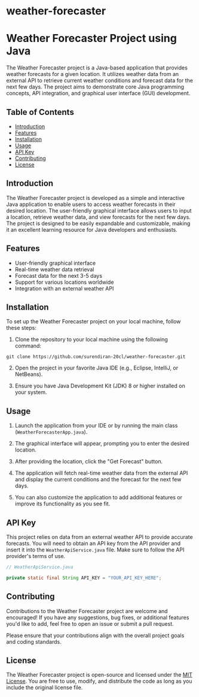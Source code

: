 # weather-forecaster
# Weather Forecaster Project using Java

The Weather Forecaster project is a Java-based application that provides weather forecasts for a given location. It utilizes weather data from an external API to retrieve current weather conditions and forecast data for the next few days. The project aims to demonstrate core Java programming concepts, API integration, and graphical user interface (GUI) development.

## Table of Contents

- [Introduction](#introduction)
- [Features](#features)
- [Installation](#installation)
- [Usage](#usage)
- [API Key](#api-key)
- [Contributing](#contributing)
- [License](#license)

## Introduction

The Weather Forecaster project is developed as a simple and interactive Java application to enable users to access weather forecasts in their desired location. The user-friendly graphical interface allows users to input a location, retrieve weather data, and view forecasts for the next few days. The project is designed to be easily expandable and customizable, making it an excellent learning resource for Java developers and enthusiasts.

## Features

- User-friendly graphical interface
- Real-time weather data retrieval
- Forecast data for the next 3-5 days
- Support for various locations worldwide
- Integration with an external weather API

## Installation

To set up the Weather Forecaster project on your local machine, follow these steps:

1. Clone the repository to your local machine using the following command:

```
git clone https://github.com/surendiran-20cl/weather-forecaster.git
```

2. Open the project in your favorite Java IDE (e.g., Eclipse, IntelliJ, or NetBeans).

3. Ensure you have Java Development Kit (JDK) 8 or higher installed on your system.

## Usage

1. Launch the application from your IDE or by running the main class (`WeatherForecasterApp.java`).

2. The graphical interface will appear, prompting you to enter the desired location.

3. After providing the location, click the "Get Forecast" button.

4. The application will fetch real-time weather data from the external API and display the current conditions and the forecast for the next few days.

5. You can also customize the application to add additional features or improve its functionality as you see fit.

## API Key

This project relies on data from an external weather API to provide accurate forecasts. You will need to obtain an API key from the API provider and insert it into the `WeatherApiService.java` file. Make sure to follow the API provider's terms of use.

```java
// WeatherApiService.java

private static final String API_KEY = "YOUR_API_KEY_HERE";
```

## Contributing

Contributions to the Weather Forecaster project are welcome and encouraged! If you have any suggestions, bug fixes, or additional features you'd like to add, feel free to open an issue or submit a pull request.

Please ensure that your contributions align with the overall project goals and coding standards.

## License

The Weather Forecaster project is open-source and licensed under the [MIT License](LICENSE). You are free to use, modify, and distribute the code as long as you include the original license file.
